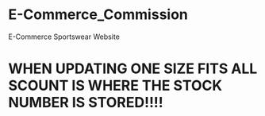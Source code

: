 # E-Commerce_Commission
E-Commerce Sportswear Website

# WHEN UPDATING ONE SIZE FITS ALL SCOUNT IS WHERE THE STOCK NUMBER IS STORED!!!!